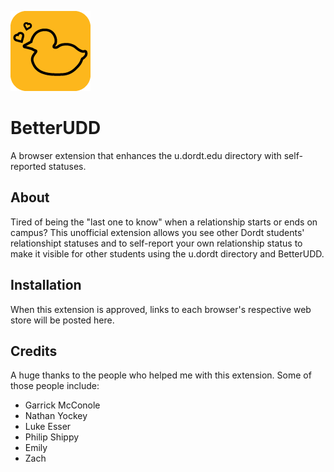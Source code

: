 ![BetterUDD Logo](Logos/BetterUDD-App-Outline-Logo-128.png)
# BetterUDD
A browser extension that enhances the u.dordt.edu directory with self-reported statuses.

## About
Tired of being the "last one to know" when a relationship starts or ends on campus?  This unofficial extension allows you see other Dordt students' relationshipt statuses and to self-report your own relationship status to make it visible for other students using the u.dordt directory and BetterUDD.

## Installation
When this extension is approved, links to each browser's respective web store will be posted here.

## Credits
A huge thanks to the people who helped me with this extension.  Some of those people include:
- Garrick McConole
- Nathan Yockey
- Luke Esser
- Philip Shippy
- Emily
- Zach
